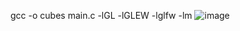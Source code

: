 gcc -o cubes main.c -lGL -lGLEW -lglfw -lm
![image](https://github.com/mmtmn/3d-python-cubes/assets/42742390/450b0ea7-10ec-4bef-b1d0-c19015a82acc)
